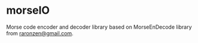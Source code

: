 # morseIO
Morse code encoder and decoder library based on MorseEnDecode library from raronzen@gmail.com.
